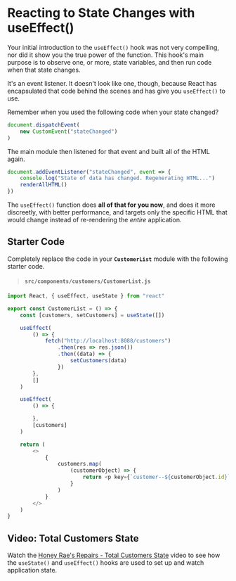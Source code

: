 # Reacting to State Changes with useEffect()

Your initial introduction to the `useEffect()` hook was not very compelling, nor did it show you the true power of the function. This hook's main purpose is to observe one, or more, state variables, and then run code when that state changes.

It's an event listener. It doesn't look like one, though, because React has encapsulated that code behind the scenes and has give you `useEffect()` to use.

Remember when you used the following code when your state changed?

```js
document.dispatchEvent(
    new CustomEvent("stateChanged")
)
```

The main module then listened for that event and built all of the HTML again.

```js
document.addEventListener("stateChanged", event => {
    console.log("State of data has changed. Regenerating HTML...")
    renderAllHTML()
})
```

The `useEffect()` function does **all of that for you now**, and does it more discreetly, with better performance, and targets only the specific HTML that would change instead of re-rendering the _entire_ application.


## Starter Code

Completely replace the code in your **`CustomerList`** module with the following starter code.

> #### `src/components/customers/CustomerList.js`

```js
import React, { useEffect, useState } from "react"

export const CustomerList = () => {
    const [customers, setCustomers] = useState([])

    useEffect(
        () => {
            fetch("http://localhost:8088/customers")
                .then(res => res.json())
                .then((data) => {
                    setCustomers(data)
                })
        },
        []
    )

    useEffect(
        () => {

        },
        [customers]
    )

    return (
        <>
            {
                customers.map(
                    (customerObject) => {
                        return <p key={`customer--${customerObject.id}`}>{customerObject.name}</p>
                    }
                )
            }
        </>
    )
}
```

## Video: Total Customers State

Watch the [Honey Rae's Repairs - Total Customers State](https://vimeo.com/568226412) video to see how the `useState()` and `useEffect()` hooks are used to set up and watch application state.
